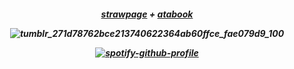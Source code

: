 
<h5 align="center"




<h5 align="center"

  
<h5 align="center"> 

[strawpage](https://uitimatelifeform.straw.page/) + [atabook](https://keithgane.atabook.org/)



![tumblr_271d78762bce213740622364ab60ffce_fae079d9_100](https://github.com/user-attachments/assets/393e4f23-6069-468c-a507-52d84806e89c)







[![spotify-github-profile](https://spotify-github-profile.kittinanx.com/api/view?uid=x46zbngcn083ytxdc15ea1rkt&cover_image=false&theme=default&show_offline=false&background_color=ffffff&interchange=false&bar_color=000000)](https://spotify-github-profile.kittinanx.com/api/view?uid=x46zbngcn083ytxdc15ea1rkt&redirect=true)
